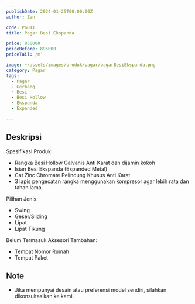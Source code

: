 ```yaml
---
publishDate: 2024-01-25T00:00:00Z
author: Zan

code: PG011
title: Pagar Besi Ekspanda

price: 850000
priceBefore: 895000
priceTail: /m²

image: ~/assets/images/produk/pagar/pagarBesiEkspanda.png
category: Pagar
tags:
  - Pagar
  - Gerbang
  - Besi
  - Besi Hollow
  - Ekspanda
  - Expanded

---
```


## Deskripsi

Spesifikasi Produk:
- Rangka Besi Hollow Galvanis Anti Karat dan dijamin kokoh
- Isian Besi Ekspanda (Expanded Metal)
- Cat Zinc Chromate Pelindung Khusus Anti Karat
- 3 lapis pengecatan rangka menggunakan kompresor agar lebih rata dan tahan lama

Pilihan Jenis:
- Swing
- Geser/Sliding
- Lipat
- Lipat Tikung

Belum Termasuk Aksesori Tambahan:
- Tempat Nomor Rumah
- Tempat Paket

## Note
- Jika mempunyai desain atau preferensi model sendiri, silahkan dikonsultasikan ke kami.
